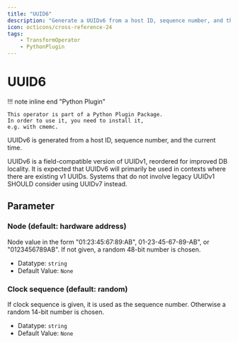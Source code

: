```yaml
---
title: "UUID6"
description: "Generate a UUIDv6 from a host ID, sequence number, and the current time"
icon: octicons/cross-reference-24
tags: 
    - TransformOperator
    - PythonPlugin
---
```

# UUID6
<!-- This file was generated - DO NOT CHANGE IT MANUALLY -->

!!! note inline end "Python Plugin"

    This operator is part of a Python Plugin Package.
    In order to use it, you need to install it,
    e.g. with cmemc.


UUIDv6 is generated from a host ID, sequence number, and the current
time.

UUIDv6 is a field-compatible version of UUIDv1, reordered for
improved DB locality. It is expected that UUIDv6 will primarily be
used in contexts where there are existing v1 UUIDs. Systems that do
not involve legacy UUIDv1 SHOULD consider using UUIDv7 instead.


## Parameter

### Node (default: hardware address)

Node value in the form "01:23:45:67:89:AB", 01-23-45-67-89-AB", or "0123456789AB". If not given, a random 48-bit number is chosen.

- Datatype: `string`
- Default Value: `None`



### Clock sequence (default: random)

If clock sequence is given, it is used as the sequence number. Otherwise a random 14-bit number is chosen.

- Datatype: `string`
- Default Value: `None`



